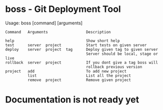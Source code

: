 boss - Git Deployment Tool
====


Usage: boss [command] [arguments]
  
    Command   Arguments                 Description
  
    help                                Show short help
    test      server  project           Start tests on given server
    deploy    server  project  tag      Deploy given tag to given server
                                        Server should be local, stage or live
    rollback  server  project           If you dont give a tag boss will
                                        rollback previous version
    project   add                       To add new project
              list                      List all the project
              remove  project           Remove given project


Documentation is not ready yet
====

